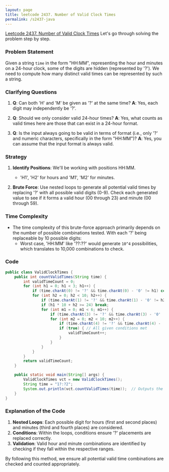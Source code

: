 ```yaml
---
layout: page
title: leetcode 2437. Number of Valid Clock Times
permalink: /s2437-java
---
```

[Leetcode 2437. Number of Valid Clock Times](https://algoadvance.github.io/algoadvance/l2437)
Let's go through solving the problem step by step.

### Problem Statement
Given a string `time` in the form "HH:MM", representing the hour and minutes on a 24-hour clock, some of the digits are hidden (represented by '?'). We need to compute how many distinct valid times can be represented by such a string.

### Clarifying Questions
1. **Q**: Can both 'H' and 'M' be given as '?' at the same time?
   **A**: Yes, each digit may independently be '?'.

2. **Q**: Should we only consider valid 24-hour times?
   **A**: Yes, what counts as valid times here are those that can exist in a 24-hour format.

3. **Q**: Is the input always going to be valid in terms of format (i.e., only '?' and numeric characters, specifically in the form "HH:MM")?
   **A**: Yes, you can assume that the input format is always valid.

### Strategy
1. **Identify Positions**: We'll be working with positions HH:MM. 
   - 'H1', 'H2' for hours and 'M1', 'M2' for minutes.
   
2. **Brute Force**: Use nested loops to generate all potential valid times by replacing '?' with all possible valid digits (0-9). Check each generated value to see if it forms a valid hour (00 through 23) and minute (00 through 59).

### Time Complexity
- The time complexity of this brute-force approach primarily depends on the number of possible combinations tested. With each '?' being replaceable by 10 possible digits:
  - Worst case, 'HH:MM' like '??:??' would generate `10^4` possibilities, which translates to 10,000 combinations to check.

### Code

```java
public class ValidClockTimes {
    public int countValidTimes(String time) {
        int validTimeCount = 0;
        for (int h1 = 0; h1 < 3; h1++) {
            if (time.charAt(0) != '?' && time.charAt(0) - '0' != h1) continue;
            for (int h2 = 0; h2 < 10; h2++) {
                if (time.charAt(1) != '?' && time.charAt(1) - '0' != h2) continue;
                if (h1 * 10 + h2 >= 24) break;
                for (int m1 = 0; m1 < 6; m1++) {
                    if (time.charAt(3) != '?' && time.charAt(3) - '0' != m1) continue;
                    for (int m2 = 0; m2 < 10; m2++) {
                        if (time.charAt(4) != '?' && time.charAt(4) - '0' != m2) continue;
                        if (true) { // All given conditions met
                            validTimeCount++;
                        }
                    }
                }
            }
        }
        return validTimeCount;
    }

    public static void main(String[] args) {
        ValidClockTimes vct = new ValidClockTimes();
        String time = "1?:?2";
        System.out.println(vct.countValidTimes(time));  // Outputs the count of valid times
    }
}
```

### Explanation of the Code
1. **Nested Loops**: Each possible digit for hours (first and second places) and minutes (third and fourth places) are considered.
2. **Conditions**: Within the loops, conditions ensure '?' placements are replaced correctly.
3. **Validation**: Valid hour and minute combinations are identified by checking if they fall within the respective ranges.

By following this method, we ensure all potential valid time combinations are checked and counted appropriately.